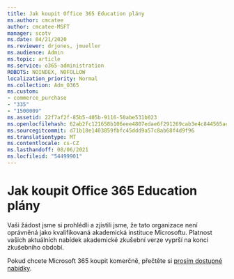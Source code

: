 ```yaml
---
title: Jak koupit Office 365 Education plány
ms.author: cmcatee
author: cmcatee-MSFT
manager: scotv
ms.date: 04/21/2020
ms.reviewer: drjones, jmueller
ms.audience: Admin
ms.topic: article
ms.service: o365-administration
ROBOTS: NOINDEX, NOFOLLOW
localization_priority: Normal
ms.collection: Adm_O365
ms.custom:
- commerce_purchase
- "335"
- "1500009"
ms.assetid: 22f7af2f-85b5-405b-9116-50abe531b023
ms.openlocfilehash: 62ab2fc121658b106eee4807edae6f291269cab3e4c844565acc3dbce949b3c0
ms.sourcegitcommit: d71b18e1403859fbfc45ddd9a57c8ab68f4d9f96
ms.translationtype: MT
ms.contentlocale: cs-CZ
ms.lasthandoff: 08/06/2021
ms.locfileid: "54499901"
---
```

# <a name="how-to-purchase-office-365-education-plans"></a>Jak koupit Office 365 Education plány

Vaši žádost jsme si prohlédli a zjistili jsme, že tato organizace není oprávněná jako kvalifikovaná akademická instituce Microsoftu. Platnost vašich aktuálních nabídek akademické zkušební verze vyprší na konci zkušebního období.
  
Pokud chcete Microsoft 365 koupit komerčně, přečtěte si [prosím dostupné nabídky](https://go.microsoft.com/fwlink/p/?linkid=868433).  